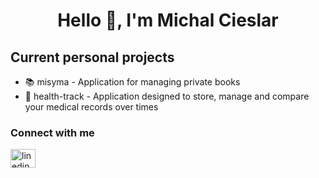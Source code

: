 <h1 align="center">Hello 👋, I'm Michal Cieslar</h1>

<h2>Current personal projects</h2>
<ul>
  <li>📚 misyma - Application for managing private books</li>
  <li>🏥 health-track - Application designed to store, manage and compare your medical records over times</li>
</ul>

<h3>Connect with me</h2>
<a href="https://www.linkedin.com/in/cieslarmichal" target="blank">
  <img align="center" src="https://raw.githubusercontent.com/rahuldkjain/github-profile-readme-generator/master/src/images/icons/Social/linked-in-alt.svg" alt="linedin" height="30" width="40" />
</a>
